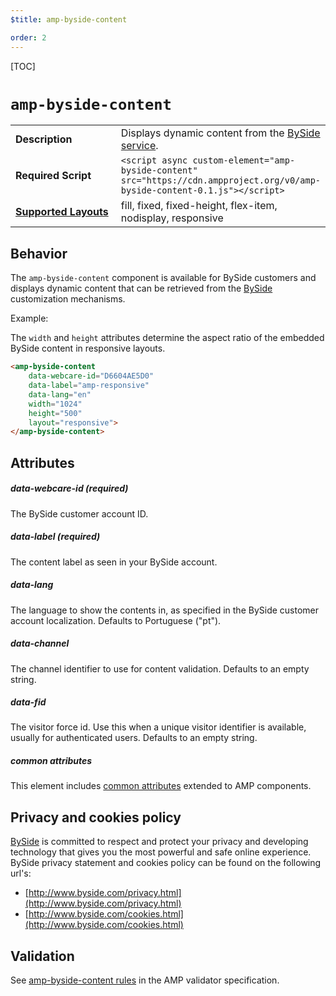 ```yaml
---
$title: amp-byside-content

order: 2
---
```


[TOC]

# <a name="`amp-byside-content`"></a> `amp-byside-content`

<table>
  <tr>
    <td width="40%"><strong>Description</strong></td>
    <td>Displays dynamic content from the <a href="http://www.byside.com/">BySide service</a>.</td>
  </tr>
  <tr>
    <td width="40%"><strong>Required Script</strong></td>
    <td><code>&lt;script async custom-element="amp-byside-content" src="https://cdn.ampproject.org/v0/amp-byside-content-0.1.js">&lt;/script></code></td>
  </tr>
  <tr>
    <td class="col-fourty"><strong><a href="https://www.ampproject.org/docs/guides/responsive/control_layout.html">Supported Layouts</a></strong></td>
    <td>fill, fixed, fixed-height, flex-item, nodisplay, responsive</td>
  </tr>
</table>

## Behavior

The `amp-byside-content` component is available for BySide customers and
displays dynamic content that can be retrieved from the [BySide](http://www.byside.com/) customization mechanisms.

Example:


The `width` and `height` attributes determine the aspect ratio of the embedded BySide content in responsive layouts.

```html
<amp-byside-content
    data-webcare-id="D6604AE5D0"
    data-label="amp-responsive"
    data-lang="en"
    width="1024"
    height="500"
    layout="responsive">
</amp-byside-content>
```

## Attributes

##### data-webcare-id (required)

The BySide customer account ID.

##### data-label (required)

The content label as seen in your BySide account.

##### data-lang

The language to show the contents in, as specified in the BySide customer account localization. Defaults to Portuguese ("pt").

#####  data-channel

The channel identifier to use for content validation. Defaults to an empty string.

##### data-fid

The visitor force id. Use this when a unique visitor identifier is available, usually for authenticated users. Defaults to an empty string.

##### common attributes

This element includes [common attributes](https://www.ampproject.org/docs/reference/common_attributes) extended to AMP components.

## Privacy and cookies policy

[BySide](http://www.byside.com) is committed to respect and protect your privacy and developing technology that gives you the most powerful and safe online experience. BySide privacy statement and cookies policy can be found on the following url's:

* [http://www.byside.com/privacy.html](http://www.byside.com/privacy.html)
* [http://www.byside.com/cookies.html](http://www.byside.com/cookies.html)

## Validation
See [amp-byside-content rules](https://github.com/ampproject/amphtml/blob/master/extensions/amp-byside-content/validator-amp-byside-content.protoascii) in the AMP validator specification.
